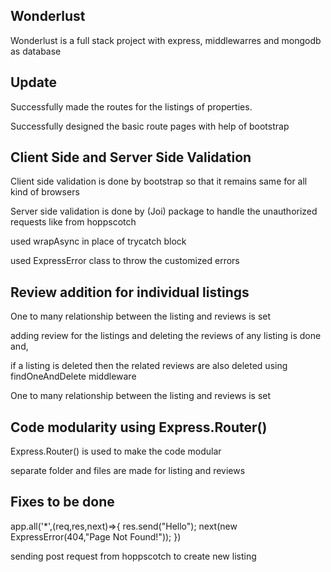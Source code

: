 ## Wonderlust

Wonderlust is a full stack project with express, middlewarres and mongodb as database

## Update

Successfully made the routes for the listings of properties.

Successfully designed the basic route pages with help of bootstrap

## Client Side and Server Side Validation

Client side validation is done by bootstrap so that it remains same for all kind of browsers

Server side validation is done by (Joi) package to handle the unauthorized requests like from hoppscotch

used wrapAsync in place of trycatch block

used ExpressError class to throw the customized errors

## Review addition for individual listings

One to many relationship between the listing and reviews is set

adding review for the listings and deleting the reviews of any listing is done and, 

if a listing is deleted then the related reviews are also deleted using findOneAndDelete middleware 

One to many relationship between the listing and reviews is set

## Code modularity using Express.Router()

Express.Router() is used to make the code modular

separate folder and files are made for listing and reviews

## Fixes to be done

app.all('*',(req,res,next)=>{
    res.send("Hello");
    next(new ExpressError(404,"Page Not Found!"));
})

sending post request from hoppscotch to create new listing